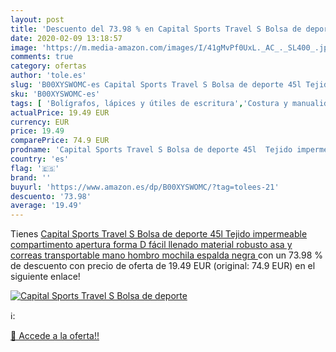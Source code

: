 ```yaml
---
layout: post
title: 'Descuento del 73.98 % en Capital Sports Travel S Bolsa de deporte'
date: 2020-02-09 13:18:57
image: 'https://m.media-amazon.com/images/I/41gMvPf0UxL._AC_._SL400_.jpg'
comments: true
category: ofertas
author: 'tole.es'
slug: 'B00XYSWOMC-es Capital Sports Travel S Bolsa de deporte 45l Tejido...'
sku: 'B00XYSWOMC-es'
tags: [ 'Bolígrafos, lápices y útiles de escritura','Costura y manualidades','Dibujo','Hogar y cocina','Lápices','Marcadores','Materiales de dibujo','Oficina y papelería','Portaminas','Rotuladores y subrayadores','Subrayadores','mochila', ]
actualPrice: 19.49 EUR
currency: EUR
price: 19.49
comparePrice: 74.9 EUR
prodname: 'Capital Sports Travel S Bolsa de deporte 45l  Tejido impermeable  compartimento apertura forma D  fácil llenado  material robusto  asa y correas  transportable mano  hombro  mochila espalda  negra '
country: 'es'
flag: '🇪🇸'
brand: ''
buyurl: 'https://www.amazon.es/dp/B00XYSWOMC/?tag=tolees-21'
descuento: '73.98'
average: '19.49'
---
```


Tienes [Capital Sports Travel S Bolsa de deporte 45l  Tejido impermeable  compartimento apertura forma D  fácil llenado  material robusto  asa y correas  transportable mano  hombro  mochila espalda  negra ](https://www.amazon.es/dp/B00XYSWOMC/?tag=tolees-21) con un 73.98 % de descuento con precio de oferta de 19.49 EUR (original: 74.9 EUR) en el siguiente enlace!

[![Capital Sports Travel S Bolsa de deporte](https://m.media-amazon.com/images/I/41gMvPf0UxL._AC_._SL400_.jpg)](https://www.amazon.es/dp/B00XYSWOMC/?tag=tolees-21)

ℹ️:


[🛒 Accede a la oferta!!](https://www.amazon.es/dp/B00XYSWOMC/?tag=tolees-21)
